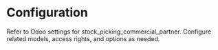 # Configuration

Refer to Odoo settings for stock_picking_commercial_partner. Configure related models, access rights, and options as needed.
